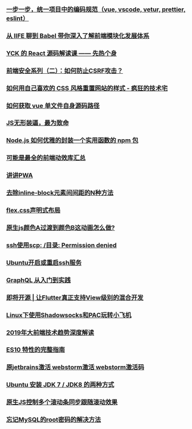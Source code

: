 ### [一步一步，统一项目中的编码规范（vue, vscode, vetur, prettier, eslint）](https://juejin.im/post/5cbfde7c5188250a7d6ddcd1)

### [从 IIFE 聊到 Babel 带你深入了解前端模块化发展体系](https://juejin.im/post/5cb9e563f265da03712999e8?utm_medium=fe&utm_source=weixinqun)

### [YCK 的 React 源码解读课 —— 先热个身](https://juejin.im/post/5cbae9a8e51d456e2809fba3)

### [前端安全系列（二）：如何防止CSRF攻击？](https://tech.meituan.com/2018/10/11/fe-security-csrf.html)

### [如何用自己喜欢的 CSS 风格重置网站的样式 - 疯狂的技术宅](https://segmentfault.com/a/1190000018677895)

### [如何获取 vue 单文件自身源码路径](https://juejin.im/post/5ccdc6ac51882541aa5232a4)

### [JS无形装逼，最为致命](https://juejin.im/post/5cc55eb5e51d456e577f93f0)

### [Node.js 如何优雅的封装一个实用函数的 npm 包](https://juejin.im/post/5cc47f85f265da036f4e8847#heading-7)

### [可能是最全的前端动效库汇总](https://juejin.im/post/5cc089eae51d456e7d189f9d)

### [讲讲PWA](https://segmentfault.com/a/1190000012353473?utm_source=tag-newest)

### [去除inline-block元素间间距的N种方法](https://www.zhangxinxu.com/wordpress/2012/04/inline-block-space-remove-%E5%8E%BB%E9%99%A4%E9%97%B4%E8%B7%9D/)

### [flex.css声明式布局](https://www.cnblogs.com/ben-li/p/8876616.html)

### [原生js颜色A过渡到颜色B这动画怎么做?](https://segmentfault.com/q/1010000018654461)

### [ssh使用scp: /目录: Permission denied](https://blog.csdn.net/konglongaa/article/details/77481932)

### [Ubuntu开启或重启ssh服务](https://blog.csdn.net/qq_38228254/article/details/78543840)

### [GraphQL 从入门到实践](https://mp.weixin.qq.com/s/6OXLP-Vn40C8iVtk4q09aw)

### [即将开源 | 让Flutter真正支持View级别的混合开发](https://mp.weixin.qq.com/s/-vyU1JQzdGLUmLGHRImIvg)

### [Linux下使用Shadowsocks和PAC玩转小飞机](http://lckiss.com/?p=2172)

### [2019年大前端技术趋势深度解读](https://mp.weixin.qq.com/s/WWqsd-SnILUWbiKEnSArDQ)

### [ES10 特性的完整指南](https://mp.weixin.qq.com/s/yN7PbvAHUH7SQsy5t0g49A)

### [原jetbrains激活 webstorm激活 webstorm激活码](https://blog.csdn.net/u011272795/article/details/77479202)

### [Ubuntu 安装 JDK 7 / JDK8 的两种方式](https://www.linuxidc.com/Linux/2017-07/145563.htm)
### [原生JS控制多个滚动条同步跟随滚动效果](https://www.jb51.net/article/131312.htm)
### [忘记MySQL的root密码的解决方法 ](https://www.cnblogs.com/ryanzheng/p/9348723.html)
### []()
### []()
### []()
### []()
### []()
### []()
### []()
### []()
### []()
### []()
